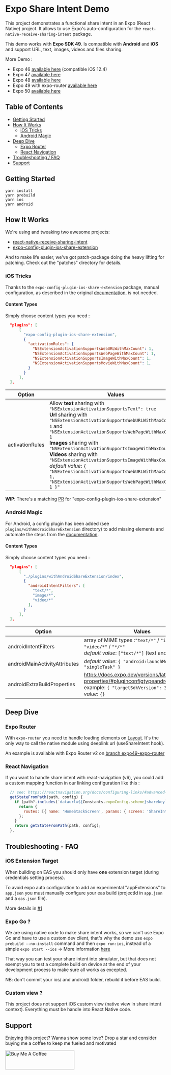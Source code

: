 # Expo Share Intent Demo

This project demonstrates a functional share intent in an Expo (React Native) project. It allows to use Expo's auto-configuration for the `react-native-receive-sharing-intent` package.

This demo works with **Expo SDK 49**. Is compatible with **Android** and **iOS** and support URL, text, images, videos and files sharing.

More Demo :

- Expo 46 [available here](https://github.com/achorein/expo-share-intent-demo/tree/expo46) (compatible iOS 12.4)
- Expo 47 [available here](https://github.com/achorein/expo-share-intent-demo/tree/expo47)
- Expo 48 [available here](https://github.com/achorein/expo-share-intent-demo/tree/expo48)
- Expo 49 with expo-router [available here](https://github.com/achorein/expo-share-intent-demo/tree/expo49-expo-router)
- Expo 50 [available here](https://github.com/achorein/expo-share-intent-demo/tree/expo50)

## Table of Contents

- [Getting Started](#getting-started)
- [How It Works](#how-it-works)
  - [iOS Tricks](#ios-tricks)
  - [Android Magic](#android-magic)
- [Deep Dive](#deep-dive)
  - [Expo Router](#expo-router)
  - [React Navigation](#react-navigation)
- [Troubleshooting / FAQ](#troubleshooting---faq)
- [Support](#support)

## Getting Started

```
yarn install
yarn prebuild
yarn ios
yarn android
```

## How It Works

We're using and tweaking two awesome projects:

- [react-native-receive-sharing-intent](https://github.com/ajith-ab/react-native-receive-sharing-intent)
- [expo-config-plugin-ios-share-extension](https://github.com/timedtext/expo-config-plugin-ios-share-extension)

And to make life easier, we've got patch-package doing the heavy lifting for patching. Check out the "patches" directory for details.

### iOS Tricks

Thanks to the `expo-config-plugin-ios-share-extension` package, manual configuration, as described in the original [documentation](https://ajith-ab.github.io/react-native-receive-sharing-intent/docs/ios), is not needed.

#### Content Types

Simply choose content types you need :

```json
  "plugins": [
      [
        "expo-config-plugin-ios-share-extension",
        {
          "activationRules": {
            "NSExtensionActivationSupportsWebURLWithMaxCount": 1,
            "NSExtensionActivationSupportsWebPageWithMaxCount": 1,
            "NSExtensionActivationSupportsImageWithMaxCount": 1,
            "NSExtensionActivationSupportsMovieWithMaxCount": 1,
          }
        }
      ],
  ],
```

| Option          | Values                                                                                                                                                                                                                                                                                                                                                                                                                                                                                                                          |
| --------------- | ------------------------------------------------------------------------------------------------------------------------------------------------------------------------------------------------------------------------------------------------------------------------------------------------------------------------------------------------------------------------------------------------------------------------------------------------------------------------------------------------------------------------------- |
| activationRules | Allow **text** sharing with `"NSExtensionActivationSupportsText": true`<br/>**Url** sharing with `"NSExtensionActivationSupportsWebURLWithMaxCount": 1` and `"NSExtensionActivationSupportsWebPageWithMaxCount": 1`<br/>**Images** sharing with `"NSExtensionActivationSupportsImageWithMaxCount": 1`<br/>**Videos** sharing with `"NSExtensionActivationSupportsImageWithMaxCount": 1`<br/>_default value_: `{ "NSExtensionActivationSupportsWebURLWithMaxCount": 1, "NSExtensionActivationSupportsWebPageWithMaxCount": 1 }"` |

**WIP**: There's a matching [PR](https://github.com/timedtext/expo-config-plugin-ios-share-extension/pull/11) for "expo-config-plugin-ios-share-extension"

### Android Magic

For Android, a config plugin has been added (see `plugins/withAndroidShareExtension` directory) to add missing elements and automate the steps from the [documentation](https://ajith-ab.github.io/react-native-receive-sharing-intent/docs/android/).

#### Content Types

Simply choose content types you need :

```json
  "plugins": [
      [
        "./plugins/withAndroidShareExtension/index",
        {
          "androidIntentFilters": [
            "text/*",
            "image/*",
            "video/*"
          ],
        }
      ],
  ],
```

| Option                        | Values                                                                                                                                                |
| ----------------------------- | ----------------------------------------------------------------------------------------------------------------------------------------------------- |
| androidIntentFilters          | array of MIME types :`"text/*"` / `"image/*"` / `"video/*"` / `"*/*"`<br/>_default value_: `["text/*"]` (text and url)                                |
| androidMainActivityAttributes | _default value_: `{ "android:launchMode": "singleTask" }`                                                                                             |
| androidExtraBuildProperties   | https://docs.expo.dev/versions/latest/sdk/build-properties/#pluginconfigtypeandroid<br/>example: `{ "targetSdkVersion": 34 }` , _default value_: `{}` |

## Deep Dive

### Expo Router

With `expo-router` you need to handle loading elements on [Layout](https://docs.expo.dev/routing/appearance/). It's the only way to call the native module using deeplink url (useShareIntent hook).

An example is available with Expo Router v2 on [branch expo49-expo-router](https://github.com/achorein/expo-share-intent-demo/tree/expo49-expo-router)

### React Navigation

If you want to handle share intent with react-navigation (v6), you could add a custom mapping function in our linking configuration like this :

```js
  // see: https://reactnavigation.org/docs/configuring-links/#advanced-cases
  getStateFromPath(path, config) {
    if (path?.includes(`dataurl=${Constants.expoConfig.scheme}sharekey`)) {
      return {
        routes: [{ name: 'HomeStackScreen', params: { screen: 'ShareIntentScreen' } }],
      };
    }
    return getStateFromPath(path, config);
  },
```

## Troubleshooting - FAQ

### iOS Extension Target

When building on EAS you should only have **one** extension target (during credentials setting process).

To avoid expo auto configuration to add an experimental "appExtensions" to `app.json` you must manually configure your eas build (projectId in `app.json` and a `eas.json` file).

More details in [#1](https://github.com/achorein/expo-share-intent-demo/issues/15)

### Expo Go ?

We are using native code to make share intent works, so we can't use Expo Go and have to use a custom dev client, that's why the demo use `expo prebuild --no-install` command and then `expo run:ios`, instead of a simple `expo start --ios`
-> More information [here](https://docs.expo.dev/workflow/customizing/)

That way you can test your share intent into simulator, but that does not exempt you to test a complete build on device at the end of your development process to make sure all works as excepted.

NB: don't commit your ios/ and android/ folder, rebuild it before EAS build.

### Custom view ?

This project does not support iOS custom view (native view in share intent context). Everything must be handle into React Native code.

## Support

Enjoying this project? Wanna show some love? Drop a star and consider buying me a coffee to keep me fueled and motivated

<a href="https://www.buymeacoffee.com/achorein" target="_blank"><img src="https://cdn.buymeacoffee.com/buttons/v2/default-yellow.png" alt="Buy Me A Coffee" style="height: 60px !important;width: 217px !important;" ></a>
